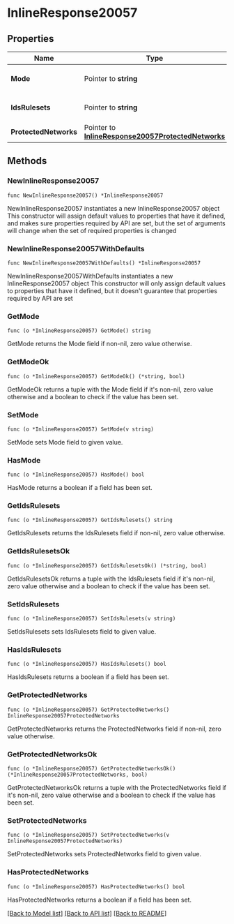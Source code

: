 # InlineResponse20057

## Properties

Name | Type | Description | Notes
------------ | ------------- | ------------- | -------------
**Mode** | Pointer to **string** | Intrusion detection mode | [optional] 
**IdsRulesets** | Pointer to **string** | Intrusion detection ruleset | [optional] 
**ProtectedNetworks** | Pointer to [**InlineResponse20057ProtectedNetworks**](InlineResponse20057ProtectedNetworks.md) |  | [optional] 

## Methods

### NewInlineResponse20057

`func NewInlineResponse20057() *InlineResponse20057`

NewInlineResponse20057 instantiates a new InlineResponse20057 object
This constructor will assign default values to properties that have it defined,
and makes sure properties required by API are set, but the set of arguments
will change when the set of required properties is changed

### NewInlineResponse20057WithDefaults

`func NewInlineResponse20057WithDefaults() *InlineResponse20057`

NewInlineResponse20057WithDefaults instantiates a new InlineResponse20057 object
This constructor will only assign default values to properties that have it defined,
but it doesn't guarantee that properties required by API are set

### GetMode

`func (o *InlineResponse20057) GetMode() string`

GetMode returns the Mode field if non-nil, zero value otherwise.

### GetModeOk

`func (o *InlineResponse20057) GetModeOk() (*string, bool)`

GetModeOk returns a tuple with the Mode field if it's non-nil, zero value otherwise
and a boolean to check if the value has been set.

### SetMode

`func (o *InlineResponse20057) SetMode(v string)`

SetMode sets Mode field to given value.

### HasMode

`func (o *InlineResponse20057) HasMode() bool`

HasMode returns a boolean if a field has been set.

### GetIdsRulesets

`func (o *InlineResponse20057) GetIdsRulesets() string`

GetIdsRulesets returns the IdsRulesets field if non-nil, zero value otherwise.

### GetIdsRulesetsOk

`func (o *InlineResponse20057) GetIdsRulesetsOk() (*string, bool)`

GetIdsRulesetsOk returns a tuple with the IdsRulesets field if it's non-nil, zero value otherwise
and a boolean to check if the value has been set.

### SetIdsRulesets

`func (o *InlineResponse20057) SetIdsRulesets(v string)`

SetIdsRulesets sets IdsRulesets field to given value.

### HasIdsRulesets

`func (o *InlineResponse20057) HasIdsRulesets() bool`

HasIdsRulesets returns a boolean if a field has been set.

### GetProtectedNetworks

`func (o *InlineResponse20057) GetProtectedNetworks() InlineResponse20057ProtectedNetworks`

GetProtectedNetworks returns the ProtectedNetworks field if non-nil, zero value otherwise.

### GetProtectedNetworksOk

`func (o *InlineResponse20057) GetProtectedNetworksOk() (*InlineResponse20057ProtectedNetworks, bool)`

GetProtectedNetworksOk returns a tuple with the ProtectedNetworks field if it's non-nil, zero value otherwise
and a boolean to check if the value has been set.

### SetProtectedNetworks

`func (o *InlineResponse20057) SetProtectedNetworks(v InlineResponse20057ProtectedNetworks)`

SetProtectedNetworks sets ProtectedNetworks field to given value.

### HasProtectedNetworks

`func (o *InlineResponse20057) HasProtectedNetworks() bool`

HasProtectedNetworks returns a boolean if a field has been set.


[[Back to Model list]](../README.md#documentation-for-models) [[Back to API list]](../README.md#documentation-for-api-endpoints) [[Back to README]](../README.md)


